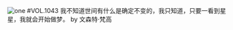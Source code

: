 ![one](http://image.wufazhuce.com/FrqL1eHdANwJ6VaAiMkCY8I3xQlt)
#VOL.1043
我不知道世间有什么是确定不变的，我只知道，只要一看到星星，我就会开始做梦。 by 文森特·梵高